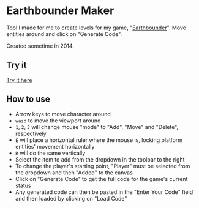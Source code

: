 # Earthbounder Maker

Tool I made for me to create levels for my game, "[Earthbounder](http://kevinpageau.com/earthbounder)". Move entities around and click on "Generate Code".

Created sometime in 2014.



## Try it

[Try it here](http://kevinpageau.com/earthbounder-maker)



## How to use

* Arrow keys to move character around
* `wasd` to move the viewport around
* `1`, `2`, `3` will change mouse "mode" to "Add", "Move" and "Delete", respectively
* `E` will place a horizontal ruler where the mouse is, locking platform entities' movement horizontally
* `R` will do the same vertically
* Select the item to add from the dropdown in the toolbar to the right
* To change the player's starting point, "Player" must be selected from the dropdown and then "Added" to the canvas
* Click on "Generate Code" to get the full code for the game's current status
* Any generated code can then be pasted in the "Enter Your Code" field and then loaded by clicking on "Load Code"